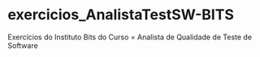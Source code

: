 # exercicios_AnalistaTestSW-BITS
Exercícios do Instituto Bits do Curso = Analista de Qualidade de Teste de Software 
